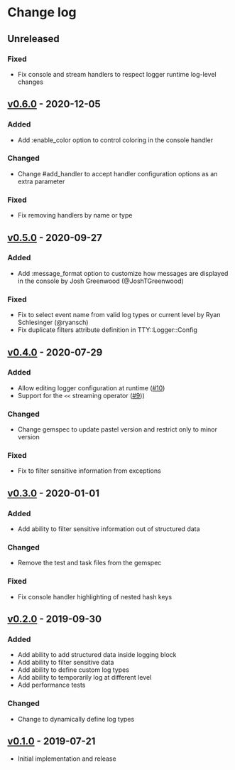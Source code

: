 # Change log

## Unreleased

### Fixed

* Fix console and stream handlers to respect logger runtime log-level changes

## [v0.6.0] - 2020-12-05

### Added
* Add :enable_color option to control coloring in the console handler

### Changed
* Change #add_handler to accept handler configuration options as an extra parameter

### Fixed
* Fix removing handlers by name or type

## [v0.5.0] - 2020-09-27

### Added
* Add :message_format option to customize how messages are displayed in the console
  by Josh Greenwood (@JoshTGreenwood)

### Fixed
* Fix to select event name from valid log types or current level
  by Ryan Schlesinger (@ryansch)
* Fix duplicate filters attribute definition in TTY::Logger::Config

## [v0.4.0] - 2020-07-29

### Added
* Allow editing logger configuration at runtime ([#10](https://github.com/piotrmurach/tty-logger/pull/10))
* Support for the `<<` streaming operator ([#9](https://github.com/piotrmurach/tty-logger/pull/9)))

### Changed
* Change gemspec to update pastel version and restrict only to minor version

### Fixed
* Fix to filter sensitive information from exceptions

## [v0.3.0] - 2020-01-01

### Added
* Add ability to filter sensitive information out of structured data

### Changed
* Remove the test and task files from the gemspec

### Fixed
* Fix console handler highlighting of nested hash keys

## [v0.2.0] - 2019-09-30

### Added
* Add ability to add structured data inside logging block
* Add ability to filter sensitive data
* Add ability to define custom log types
* Add ability to temporarily log at different level
* Add performance tests

### Changed
* Change to dynamically define log types

## [v0.1.0] - 2019-07-21

* Initial implementation and release

[v0.6.0]: https://github.com/piotrmurach/tty-logger/compare/v0.5.0..v0.6.0
[v0.5.0]: https://github.com/piotrmurach/tty-logger/compare/v0.4.0..v0.5.0
[v0.4.0]: https://github.com/piotrmurach/tty-logger/compare/v0.3.0..v0.4.0
[v0.3.0]: https://github.com/piotrmurach/tty-logger/compare/v0.2.0..v0.3.0
[v0.2.0]: https://github.com/piotrmurach/tty-logger/compare/v0.1.0..v0.2.0
[v0.1.0]: https://github.com/piotrmurach/tty-logger/compare/7348b52..v0.1.0
